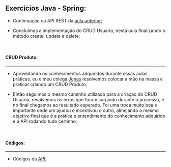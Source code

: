 ## Exercícios Java - Spring:

* Continuação da API REST da [aula anterior](https://github.com/Feruaro/Pan-Academy-Spring/tree/main/Aulas/27-10);

* Concluímos a implementação do CRUD Usuario, nesta aula finalizando o método create, update e delete;

  ​

#### CRUD Produto:

--------

* Aproveitando os conhecimentos adquiridos durante essas aulas práticas, eu e meu colega [Jonas](https://github.com/JonasWilliam?tab=repositories) resolvemos colocar a mão na massa e praticar criando um CRUD Produto;
* Então seguimos o mesmo caminho utilizado para a criaçao do CRUD Usuario, resolvemos os erros que foram surgindo durante o processo, e no final chegamos ao resultado esperado. Foi uma troca muito boa e importante onde um ajudou e incentivou o outro, almejando o mesmo objetivo final que é a prática e entendimento do conhecimento adquirido e a API rodando tudo certinho;

  ​

#### Códigos:

------

- Códigos da [API](https://github.com/Feruaro/Pan-Academy-Spring/tree/main/Aulas/28-10/api/src/main/java/br/com/pan/academy/api);